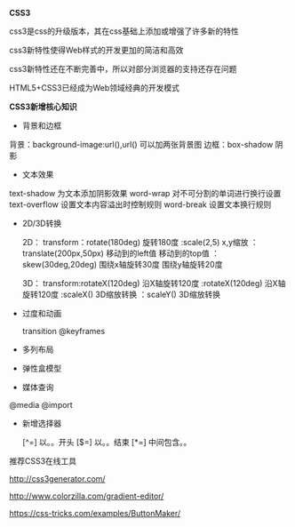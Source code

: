**CSS3**

css3是css的升级版本，其在css基础上添加或增强了许多新的特性

css3新特性使得Web样式的开发更加的简洁和高效

css3新特性还在不断完善中，所以对部分浏览器的支持还存在问题

HTML5+CSS3已经成为Web领域经典的开发模式



**CSS3新增核心知识**

- 背景和边框

背景：background-image:url(),url() 可以加两张背景图
边框：box-shadow 阴影

- 文本效果
  
text-shadow 为文本添加阴影效果
word-wrap 对不可分割的单词进行换行设置
text-overflow 设置文本内容溢出时控制规则
word-break 设置文本换行规则

- 2D/3D转换

  2D：
  transform：rotate(180deg)  旋转180度
           :scale(2,5)  x,y缩放
           ：translate(200px,50px)  移动到的left值 移动到的top值
           ：skew(30deg,20deg) 围绕x轴旋转30度 围绕y轴旋转20度 

  3D：
  transform:rotateX(120deg) 沿X轴旋转120度
           :rotateX(120deg) 沿X轴旋转120度
           :scaleX() 3D缩放转换
           ：scaleY()  3D缩放转换


- 过度和动画
  
   transition   @keyframes

- 多列布局
  
- 弹性盒模型
  
- 媒体查询

@media
@import
  
- 新增选择器
  
  [^=] 以。。开头  [$=] 以。。结束 [*=] 中间包含。。  



推荐CSS3在线工具

http://css3generator.com/

http://www.colorzilla.com/gradient-editor/

https://css-tricks.com/examples/ButtonMaker/